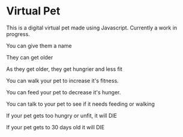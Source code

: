 # Virtual Pet

This is a digital virtual pet made using Javascript. Currently a work in progress.

You can give them a name

They can get older

As they get older, they get hungrier and less fit

You can walk your pet to increase it's fitness. 

You can feed your pet to decrease it's hunger.

You can talk to your pet to see if it needs feeding or walking

If your pet gets too hungry or unfit, it will DIE 

If your pet gets to 30 days old it will DIE 

